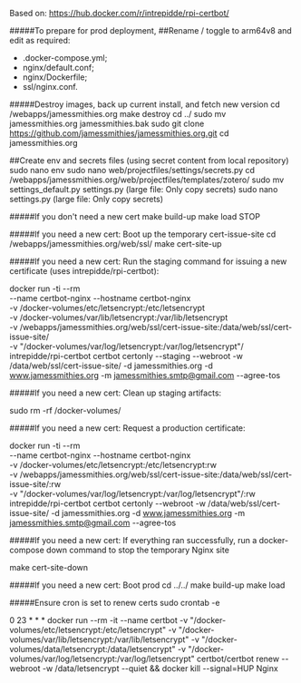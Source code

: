 
Based on: https://hub.docker.com/r/intrepidde/rpi-certbot/

#####To prepare for prod deployment,
##Rename / toggle to arm64v8 and edit as required:
* .docker-compose.yml; 
* nginx/default.conf; 
* nginx/Dockerfile; 
* ssl/nginx.conf. 

#####Destroy images, back up current install, and fetch new version
cd /webapps/jamessmithies.org
make destroy
cd ../
sudo mv jamessmithies.org jamessmithies.bak
sudo git clone https://github.com/jamessmithies/jamessmithies.org.git
cd jamessmithies.org

##Create env and secrets files (using secret content from local repository)
sudo nano env
sudo nano web/projectfiles/settings/secrets.py
cd /webapps/jamessmithies.org/web/projectfiles/templates/zotero/
sudo mv settings_default.py settings.py (large file: Only copy secrets)
sudo nano settings.py (large file: Only copy secrets)

#####If you don't need a new cert
make build-up
make load
STOP

#####If you need a new cert: Boot up the temporary cert-issue-site
cd /webapps/jamessmithies.org/web/ssl/
make cert-site-up

#####If you need a new cert: Run the staging command for issuing a new certificate (uses intrepidde/rpi-certbot):

docker run -ti --rm \
--name certbot-nginx --hostname certbot-nginx \
-v /docker-volumes/etc/letsencrypt:/etc/letsencrypt \
-v /docker-volumes/var/lib/letsencrypt:/var/lib/letsencrypt \
-v /webapps/jamessmithies.org/web/ssl/cert-issue-site:/data/web/ssl/cert-issue-site/ \
-v "/docker-volumes/var/log/letsencrypt:/var/log/letsencrypt"/ \
intrepidde/rpi-certbot certbot certonly --staging --webroot -w /data/web/ssl/cert-issue-site/ -d jamessmithies.org -d www.jamessmithies.org -m jamessmithies.smtp@gmail.com --agree-tos

#####If you need a new cert: Clean up staging artifacts:

sudo rm -rf /docker-volumes/

#####If you need a new cert: Request a production certificate:

docker run -ti --rm \
--name certbot-nginx --hostname certbot-nginx \
-v /docker-volumes/etc/letsencrypt:/etc/letsencrypt:rw \
-v /webapps/jamessmithies.org/web/ssl/cert-issue-site:/data/web/ssl/cert-issue-site/:rw \
-v "/docker-volumes/var/log/letsencrypt:/var/log/letsencrypt"/:rw \
intrepidde/rpi-certbot certbot certonly --webroot -w /data/web/ssl/cert-issue-site/ -d jamessmithies.org -d www.jamessmithies.org -m jamessmithies.smtp@gmail.com --agree-tos


#####If you need a new cert: If everything ran successfully, run a docker-compose down command to stop the temporary Nginx site

make cert-site-down

#####If you need a new cert: Boot prod
cd ../../
make build-up
make load

#####Ensure cron is set to renew certs
sudo crontab -e

0 23 * * * docker run --rm -it --name certbot -v "/docker-volumes/etc/letsencrypt:/etc/letsencrypt" -v "/docker-volumes/var/lib/letsencrypt:/var/lib/letsencrypt" -v "/docker-volumes/data/letsencrypt:/data/letsencrypt" -v "/docker-volumes/var/log/letsencrypt:/var/log/letsencrypt" certbot/certbot renew --webroot -w /data/letsencrypt --quiet && docker kill --signal=HUP Nginx